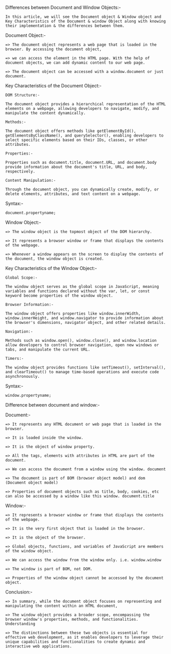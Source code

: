 Differences between Document and Window Objects:-

    In this article, we will see the Document object & Window object and Key Characteristics of the Document & window Object along with knowing their implementation & the differences between them.

Document Object:-

    => The document object represents a web page that is loaded in the browser. By accessing the document object, 
    
    => we can access the element in the HTML page. With the help of document objects, we can add dynamic content to our web page. 
    
    => The document object can be accessed with a window.document or just document.

Key Characteristics of the Document Object:-

    DOM Structure:-
    
    The document object provides a hierarchical representation of the HTML elements on a webpage, allowing developers to navigate, modify, and manipulate the content dynamically.

    Methods:- 
    
    The document object offers methods like getElementById(), getElementsByClassName(), and querySelector(), enabling developers to select specific elements based on their IDs, classes, or other attributes.

    Properties:- 
    
    Properties such as document.title, document.URL, and document.body provide information about the document's title, URL, and body, respectively.

    Content Manipulation:-
    
    Through the document object, you can dynamically create, modify, or delete elements, attributes, and text content on a webpage.

Syntax:-

    document.propertyname;

Window Object:-

    => The window object is the topmost object of the DOM hierarchy. 
    
    => It represents a browser window or frame that displays the contents of the webpage.
     
    => Whenever a window appears on the screen to display the contents of the document, the window object is created. 

Key Characteristics of the Window Object:-

    Global Scope:-
    
    The window object serves as the global scope in JavaScript, meaning variables and functions declared without the var, let, or const keyword become properties of the window object.

    Browser Information:-
    
    The window object offers properties like window.innerWidth, window.innerHeight, and window.navigator to provide information about the browser's dimensions, navigator object, and other related details.

    Navigation:-
    
    Methods such as window.open(), window.close(), and window.location allow developers to control browser navigation, open new windows or tabs, and manipulate the current URL.

    Timers:-
    
    The window object provides functions like setTimeout(), setInterval(), and clearTimeout() to manage time-based operations and execute code asynchronously.

Syntax:-

    window.propertyname;

Difference between document and window:-

Document:-

    => It represents any HTML document or web page that is loaded in the browser.

    => It is loaded inside the window.

    => It is the object of window property.

    => All the tags, elements with attributes in HTML are part of the document.

    => We can access the document from a window using the window. document

    => The document is part of BOM (browser object model) and dom (Document object model)

    => Properties of document objects such as title, body, cookies, etc can also be accessed by a window like this window. document.title

Window:-

    => It represents a browser window or frame that displays the contents of the webpage.  

    => It is the very first object that is loaded in the browser.

    => It is the object of the browser.

    => Global objects, functions, and variables of JavaScript are members of the window object.

    => We can access the window from the window only. i.e. window.window

    => The window is part of BOM, not DOM.

    => Properties of the window object cannot be accessed by the document object.

Conclusion:-

    => In summary, while the document object focuses on representing and manipulating the content within an HTML document, 
    
    => The window object provides a broader scope, encompassing the browser window's properties, methods, and functionalities. Understanding 
    
    => The distinctions between these two objects is essential for effective web development, as it enables developers to leverage their unique capabilities and functionalities to create dynamic and interactive web applications.
